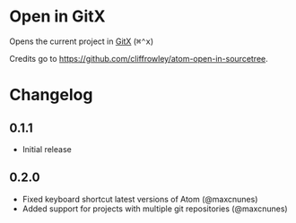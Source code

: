 # Open in GitX

Opens the current project in [GitX](http://gitx.frim.nl/) (<kbd>&#8984;&#8963;x</kbd>)

Credits go to https://github.com/cliffrowley/atom-open-in-sourcetree.

# Changelog

## 0.1.1

* Initial release 

## 0.2.0

* Fixed keyboard shortcut latest versions of Atom (@maxcnunes)
* Added support for projects with multiple git repositories (@maxcnunes)
